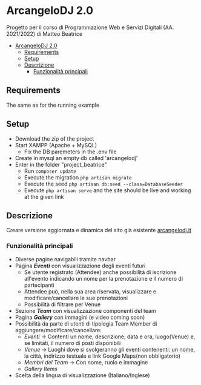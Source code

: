 # ArcangeloDJ 2.0

Progetto per il corso di Programmazione Web e Servizi Digitali (AA. 2021/2022) di Matteo Beatrice

- [ArcangeloDJ 2.0](#arcangelodj-20)
  - [Requirements](#requirements)
  - [Setup](#setup)
  - [Descrizione](#descrizione)
    - [Funzionalità principali](#funzionalità-principali)
## Requirements
The same as for the running example

## Setup
- Download the zip of the project
- Start XAMPP (Apache + MySQL)
  - Fix the DB paremeters in the .env file
- Create in mysql an empty db called 'arcangelodj'
- Enter in the folder "project_beatrice"
  - Run `composer update`
  - Execute the migration `php artisan migrate`
  - Execute the seed `php artisan db:seed --class=DatabaseSeeder`
  - Execute `php artisan serve` and the site should be live and working at the given link

## Descrizione
Creare versione aggiornata e dinamica del sito già esistente [arcangelodj.it](https://www.arcangelodj.it/)

### Funzionalità principali
* Diverse pagine navigabili tramite navbar
* Pagina __*Eventi*__ con visualizzazione degli eventi futuri
  * Se utente registrato (Attendee) anche possibilità di iscrizione all'evento indicando un nome per la prenotazione e il numero di partecipanti
  * Attendee può, nella sua area riservata, visualizzare e modificare/cancellare le sue prenotazioni
  * Possibilità di filtrare per Venue
* Sezione __*Team*__ con visualizzazione componenti del team
* Pagina __*Gallery*__ con immagini (e video coming soon) 
* Possibilità da parte di utenti di tipologia Team Member di aggiungere/modificare/cancellare:
  * _Eventi_ -> Contenti un nome, descrizione, data e ora, luogo(Venue) e, se limitati, il numero di posti disponibili
  * _Venue_ -> Luoghi dove si svolgeranno gli eventi contenenti: un nome, la città, indirizzo testuale e link Google Maps(non obbligatorio)
  * _Membri del Team_ -> Con nome, ruolo e immagine
  * _Gallery Items_
* Scelta della lingua di visualizzazione (Italiano/Inglese)
